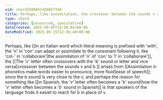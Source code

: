 ```yaml
---
uid: shard2509051458027340
title: Perhaps, like assimilation, the crossover between the sounds v and b arises from ease of speech since the b sound is very close to the v, and some speakers find it easier to reach for b in place of v.
type: shard
categories: [unsourced, speculative]
dateCreated: 2025-09-05T14:58:02+08:00
dateModified: 2025-09-15T12:36:48+08:00
---
```

Perhaps, like [[In an Italian word which literal meaning is prefixed with 'with', the 'n' in 'con' can adapt or assimilate to the consonant following it, like 'col-' in 'collaborare'|the assimilation of 'n' of 'con' to 'l' in 'collaborare']], the [[The 'v' letter often crossovers with the 'b' sound or letter and vice versa|crossover between the sounds v and b ]] arises from [[Assimilation in phonetics make words easier to pronounce, more fluid|ease of speech]]; since the b sound is very close to the v, and perhaps the reason for something like [[in Spanish, the 'v' letter often becomes a 'b' sound|how the 'v' letter often becomes a 'b' sound in Spanish]] is that speakers of the language finds it easiet to reach for b in place of v.